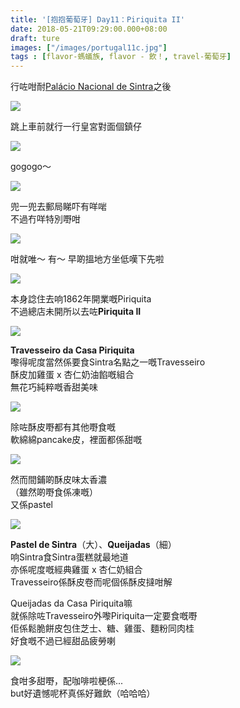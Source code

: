 ```yaml
---
title: '[抱抱葡萄牙] Day11：Piriquita II'
date: 2018-05-21T09:29:00.000+08:00
draft: ture
images: ["/images/portugal11c.jpg"]
tags : [flavor-螞蟻族, flavor - 飲！, travel-葡萄牙]
---
```


行咗咁耐[Palácio Nacional de Sintra](https://hidie.net/portugal11b/)之後  

![](/images/portugal11c1.jpg)

跳上車前就行一行皇宮對面個鎮仔  

![](/images/portugal11c2.jpg)

gogogo～

![](/images/portugal11c3.jpg)

兜一兜去郵局睇吓有咩啱  
不過冇咩特別嘢咁  

![](/images/portugal11c4.jpg)

咁就唯～ 有～ 早啲搵地方坐低嘆下先啦  

![](/images/portugal11c5.jpg)

本身諗住去响1862年開業嘅Piriquita  
不過總店未開所以去咗**Piriquita II**  

![](/images/portugal11c6.jpg)

**Travesseiro da Casa Piriquita**  
嚟得呢度當然係要食Sintra名點之一嘅Travesseiro  
酥皮加雞蛋 x 杏仁奶油餡嘅組合  
無花巧純粹嘅香甜美味  

![](/images/portugal11c7.jpg)

除咗酥皮嘢都有其他嘢食嘅  
軟綿綿pancake皮，裡面都係甜嘅  

![](/images/portugal11c8.jpg)

然而間鋪啲酥皮味太香濃  
（雖然啲嘢食係凍嘅）  
又係pastel

![](/images/portugal11c.jpg)

**Pastel de Sintra**（大）、**Queijadas**（細）  
响Sintra食Sintra蛋糕就最地道  
亦係呢度嘅經典雞蛋 x 杏仁奶組合  
Travesseiro係酥皮卷而呢個係酥皮撻咁解  

Queijadas da Casa Piriquita嘛  
就係除咗Travesseiro外嚟Piriquita一定要食嘅嘢  
佢係鬆脆餅皮包住芝士、糖、雞蛋、麵粉同肉桂  
好食嘅不過已經甜品疲勞喇  

![](/images/portugal11c9.jpg)

食咁多甜嘢，配咖啡啦梗係...  
but好遺憾呢杯真係好難飲（哈哈哈）  
